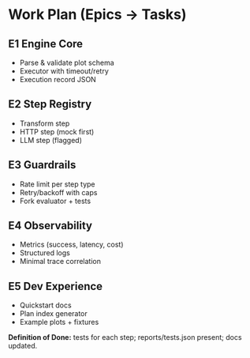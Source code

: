 # Work Plan (Epics → Tasks)
## E1 Engine Core
- Parse & validate plot schema
- Executor with timeout/retry
- Execution record JSON

## E2 Step Registry
- Transform step
- HTTP step (mock first)
- LLM step (flagged)

## E3 Guardrails
- Rate limit per step type
- Retry/backoff with caps
- Fork evaluator + tests

## E4 Observability
- Metrics (success, latency, cost)
- Structured logs
- Minimal trace correlation

## E5 Dev Experience
- Quickstart docs
- Plan index generator
- Example plots + fixtures

**Definition of Done:** tests for each step; reports/tests.json present; docs updated.
